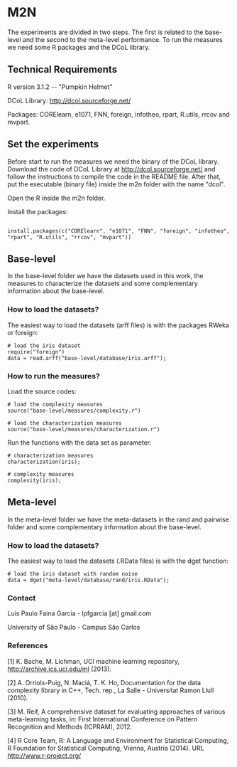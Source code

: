M2N
===
The experiments are divided in two steps. The first is related to the base-level and the second to the meta-level performance. To run the measures we need some R packages and the DCoL library. 

## Technical Requirements

R version 3.1.2 -- "Pumpkin Helmet"

DCoL Library: http://dcol.sourceforge.net/ 

Packages: CORElearn, e1071, FNN, foreign, infotheo, rpart, R.utils, rrcov and mvpart.

## Set the experiments

Before start to run the measures we need the binary of the DCoL library. Download the code of DCoL Library at http://dcol.sourceforge.net/ and follow the instructions to compile the code in the README file. After that, put the executable (binary file) inside the m2n folder with the name "dcol".

Open the R inside the m2n folder.

Install the packages:

```

install.packages(c("CORElearn", "e1071", "FNN", "foreign", "infotheo", 
"rpart", "R.utils", "rrcov", "mvpart"))

```

## Base-level

In the base-level folder we have the datasets used in this work, the measures to characterize the datasets and some complementary information about the base-level.

### How to load the datasets?

The easiest way to load the datasets (arff files) is with the packages RWeka or foreign:

```
# load the iris dataset
require("foreign")
data = read.arff("base-level/database/iris.arff");

```

### How to run the measures?

Load the source codes:

```
# load the complexity measures
source("base-level/measures/complexity.r")

```

```
# load the characterization measures
source("base-level/measures/characterization.r")

```

Run the functions with the data set as parameter:

```
# characterization measures
characterization(iris);

# complexity measures
complexity(iris);
```

## Meta-level

In the meta-level folder we have the meta-datasets in the rand and pairwise folder and some complementary information about the base-level.

### How to load the datasets?

The easiest way to load the datasets (.RData files) is with the dget function:

```
# load the iris dataset with random noise
data = dget("meta-level/database/rand/iris.RData");

```

### Contact

Luis Paulo Faina Garcia - lpfgarcia [at] gmail.com

University of São Paulo - Campus São Carlos


### References

[1] K. Bache, M. Lichman, UCI machine learning repository, http://archive.ics.uci.edu/ml (2013).

[2] A. Orriols-Puig, N. Maciá, T. K. Ho, Documentation for the data complexity library in C++, Tech. rep., La Salle - Universitat Ramon Llull (2010).

[3] M. Reif, A comprehensive dataset for evaluating approaches of various meta-learning tasks, in: First International Conference on Pattern Recognition and Methods (ICPRAM), 2012.

[4] R Core Team, R: A Language and Environment for Statistical Computing, R Foundation for Statistical Computing, Vienna, Austria (2014). URL http://www.r-project.org/
